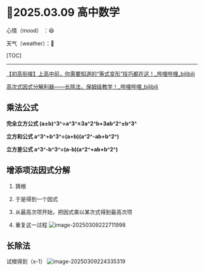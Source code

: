 # :date:2025.03.09 高中数学    

心情（mood）    ：:laughing:

天气（weather）：:foggy:

[TOC]

------

[【初高衔接】上高中前，你需要知道的“等式变形”技巧都在这！_哔哩哔哩_bilibili](https://www.bilibili.com/video/BV1p14y1d7PV/?spm_id_from=333.1387.collection.video_card.click&vd_source=8cde6168e9396ed636b4602999d6029a)

[高次式因式分解利器——长除法，保姆级教学！_哔哩哔哩_bilibili](https://www.bilibili.com/video/BV18P4y1W7h9/?spm_id_from=333.337.search-card.all.click&vd_source=8cde6168e9396ed636b4602999d6029a)

## 乘法公式

**完全立方公式 (a±b)^3^=a^3^±3a^2^b+3ab^2^±b^3^**

**立方和公式 a^3^+b^3^=(a+b)(a^2^-ab+b^2^)**

**立方差公式 a^3^-b^3^=(a-b)(a^2^+ab+b^2^)**

## 增添项法因式分解

1. 猜根

2. 于是得到一个因式

3. 从最高次项开始，把因式乘以某次式得到最高次项

4. 重复这一过程
    ![image-20250309222711998](C:\Users\35130\AppData\Roaming\Typora\typora-user-images\image-20250309222711998.png)



## 长除法

试根得到（x-1）
![image-20250309224335319](C:\Users\35130\AppData\Roaming\Typora\typora-user-images\image-20250309224335319.png)

